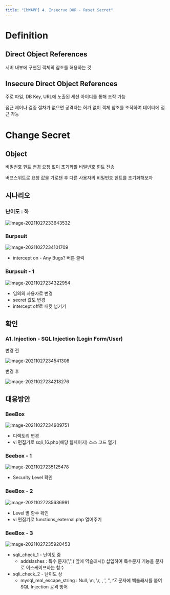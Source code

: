```yaml
---
title: "[bWAPP] 4. Insecrue DOR - Reset Secret"
---
```


# Definition 

## Direct Object References

서버 내부에 구현된 객체의 참조를 허용하는 것



## Insecure Direct Object References

주로 파일, DB Key, URL에 노출된 세션 아이디를 통해 조작 가능

접근 제어나 검증 절차가 없으면 공격자는 허가 없이 객체 참조를 조작하여 데이터에 접근 가능

# Change Secret

## Object

비밀번호 힌트 변경 요청 없이 초기화할 비밀번호 힌트 전송

버프스위트로 요청 값을 가로챈 후 다른 사용자의 비밀번호 힌트를 초기화해보자



## 시나리오

### 난이도 : 하

![image-20211027233643532](https://raw.githubusercontent.com/EONION-TH3DB/image_repo/main/img/image-20211027233643532.png)



### Burpsuit

![image-20211027234101709](https://raw.githubusercontent.com/EONION-TH3DB/image_repo/main/img/image-20211027234101709.png)

- intercept on - Any Bugs? 버튼 클릭

### Burpsuit - 1

![image-20211027234322954](https://raw.githubusercontent.com/EONION-TH3DB/image_repo/main/img/image-20211027234322954.png)

- 임의의 사용자로 변경
- secret 값도 변경
- intercept off로 패킷 넘기기



## 확인

### A1. Injection - SQL Injection (Login Form/User)

변경 전

![image-20211027234541308](https://raw.githubusercontent.com/EONION-TH3DB/image_repo/main/img/image-20211027234541308.png)

변경 후

![image-20211027234218276](https://raw.githubusercontent.com/EONION-TH3DB/image_repo/main/img/image-20211027234218276.png)



## 대응방안

### BeeBox

![image-20211027234909751](https://raw.githubusercontent.com/EONION-TH3DB/image_repo/main/img/image-20211027234909751.png)

- 디렉토리 변경
- vi 편집기로 sqli_16.php(해당 웹페이지) 소스 코드 열기

### Beebox - 1

![image-20211027235125478](https://raw.githubusercontent.com/EONION-TH3DB/image_repo/main/img/image-20211027235125478.png)

- Security Level 확인

### BeeBox - 2

![image-20211027235636991](https://raw.githubusercontent.com/EONION-TH3DB/image_repo/main/img/image-20211027235636991.png)

- Level 별 함수 확인
- vi 편집기로 functions_external.php 열어주기

### BeeBox - 3

![image-20211027235920453](https://raw.githubusercontent.com/EONION-TH3DB/image_repo/main/img/image-20211027235920453.png)

- sqli_check_1 - 난이도 중
  - addslashes : 특수 문자(',",\) 앞에 역슬래시(\) 삽입하여 특수문자 기능을 문자로 이스케이프하는 함수
- sqli_check_2 - 난이도 상
  - mysql_real_escape_string : Null, \n, \r, \, ', ", ^Z 문자에 백슬래시를 붙여 SQL Injection 공격 방어